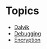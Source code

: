 # Topics #
- [Dalvik](/tech/dalvik/index.html)
- [Debugging](/tech/debugging/index.html)
- [Encryption](/tech/encryption/index.html)
